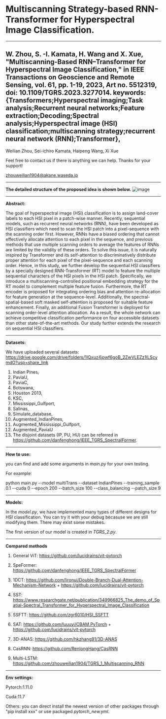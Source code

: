 # Multiscanning Strategy-based RNN-Transformer for Hyperspectral Image Classification.

--------------------------------
W. Zhou, S. -I. Kamata, H. Wang and X. Xue, "Multiscanning-Based RNN–Transformer for Hyperspectral Image Classification," in IEEE Transactions on Geoscience and Remote Sensing, vol. 61, pp. 1-19, 2023, Art no. 5512319, doi: 10.1109/TGRS.2023.3277014.
keywords: {Transformers;Hyperspectral imaging;Task analysis;Recurrent neural networks;Feature extraction;Decoding;Spectral analysis;Hyperspectral image (HSI) classification;multiscanning strategy;recurrent neural network (RNN);Transformer},
--------------------------------
Weilian Zhou, Sei-ichiro Kamata, Haipeng Wang, Xi Xue

Feel free to contact us if there is anything we can help. Thanks for your support!

zhouweilian1904@akane.waseda.jp

--------------------------------
**The detailed structure of the proposed idea is shown below.**
![image](https://github.com/zhouweilian1904/TGRS_2_Multiscanning_Trans/blob/main/conceptual%20idea.png)

--------------------------------
**Abstract:**

The goal of hyperspectral image (HSI) classification is to assign land-cover labels to each HSI pixel in a patch-wise manner. Recently, sequential models, such as recurrent neural networks (RNN), have been developed as HSI classifiers which need to scan the HSI patch into a pixel-sequence with the scanning order first. However, RNNs have a biased ordering that cannot effectively allocate attention to each pixel in the sequence, and previous methods that use multiple scanning orders to average the features of RNNs are limited by the validity of these orders. To solve this issue, it is naturally inspired by Transformer and its self-attention to discriminatively distribute proper attention for each pixel of the pixel-sequence and each scanning order. Hence, in this study, we further develop the sequential HSI classifiers by a specially designed RNN-Transformer (RT) model to feature the multiple sequential characters of the HSI pixels in the HSI patch. Specifically, we introduce a multiscanning-controlled positional embedding strategy for the RT model to complement multiple feature fusion. Furthermore, the RT encoder is proposed for integrating ordering bias and attention re-allocation for feature generation at the sequence-level. Additionally, the spectral-spatial-based soft masked self-attention is proposed for suitable feature enhancement. Finally, an additional Fusion Transformer is deployed for scanning order-level attention allocation. As a result, the whole network can achieve competitive classification performance on four accessible datasets than other state-of-the-art methods. Our study further extends the research on sequential HSI classifiers.

--------------------------------
**Datasets:**

We have uploaded several datasets: https://drive.google.com/drive/folders/1IQxuz4jpwf6goB_2ZwVLEZz1ILScymdO?usp=share_link
1. Indian Pines, 
2. PaviaU, 
3. PaviaC, 
4. Botswana, 
5. Houston 2013, 
6. KSC, 
7. Mississippi_Gulfport, 
8. Salinas, 
9. Simulate_database, 
10. Augmented_IndianPines, 
11. Augmented_Mississippi_Gulfport, 
12. Augmented_PaviaU
13. The disjoint datasets (IP, PU, HU) can be referred in https://github.com/danfenghong/IEEE_TGRS_SpectralFormer.


--------------------------------
**How to use:**

you can find and add some arguments in *main.py* for your own testing.

For example:

python main.py --model multiTrans  --dataset IndianPines --training_sample 0.1 --cuda 0 --epoch 200 --batch_size 100 --class_balancing --patch_size 9

--------------------------------
**Models:**

In the *model.py*, we have implemented many types of different designs for HSI classification. You can try it with your debug becasuse we are still modifying them. There may exist some mistakes. 

The first version of our model is created in *TGRS_2.py*.

--------------------------------
**Compared methods**
1. General ViT: https://github.com/lucidrains/vit-pytorch

2. SpeFormer: https://github.com/danfenghong/IEEE_TGRS_SpectralFormer

3. 1DCT: https://github.com/lironui/Double-Branch-Dual-Attention-Mechanism-Network + https://github.com/lucidrains/vit-pytorch

4. SST: https://www.researchgate.net/publication/349966825_The_demo_of_Spatial-Spectral_Transformer_for_Hyperspectral_Image_Classification

5. SSFTT: https://github.com/zgr6010/HSI_SSFTT

6. SAT: https://github.com/luuuyi/CBAM.PyTorch  +  https://github.com/lucidrains/vit-pytorch

7. 3D-ANAS: https://github.com/hkzhang91/3D-ANAS

8. CasRNN: https://github.com/RenlongHang/CasRNN

9. Multi-LSTM: https://github.com/zhouweilian1904/TGRS_1_Multiscanning_RNN



--------------------------------
**Env settings:**

Pytorch:1.11.0

Cuda:11.7

Others: you can direct install the newest version of other packages through "pip install xxx" or use packaged *pytorch_new.yml*.






